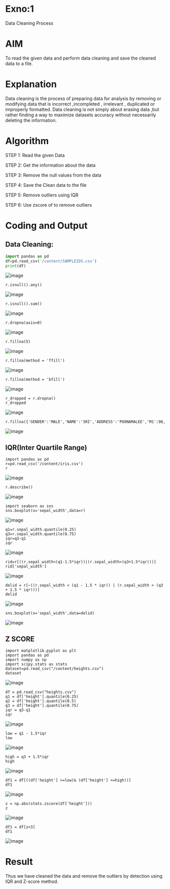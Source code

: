 # Exno:1
Data Cleaning Process

# AIM
To read the given data and perform data cleaning and save the cleaned data to a file.

# Explanation
Data cleaning is the process of preparing data for analysis by removing or modifying data that is incorrect ,incompleted , irrelevant , duplicated or improperly formatted. Data cleaning is not simply about erasing data ,but rather finding a way to maximize datasets accuracy without necessarily deleting the information.

# Algorithm
STEP 1: Read the given Data

STEP 2: Get the information about the data

STEP 3: Remove the null values from the data

STEP 4: Save the Clean data to the file

STEP 5: Remove outliers using IQR

STEP 6: Use zscore of to remove outliers

# Coding and Output
## Data Cleaning:
```PYTHON
import pandas as pd
df=pd.read_csv('/content/SAMPLEIDS.csv')
print(df)
```
![image](https://github.com/user-attachments/assets/b566bda3-f39d-4436-a1ee-1b06d208a906)
```
r.isnull().any()
```
![image](https://github.com/user-attachments/assets/8165c566-c040-4771-8e46-b9d0290ef582)
```
r.isnull().sum()
```
![image](https://github.com/user-attachments/assets/937f3f3b-7813-4e30-ba39-94aedf410eff)
```
r.dropna(axis=0)
```
![image](https://github.com/user-attachments/assets/c5730797-8771-4382-8b9a-fca18898c060)
```
r.fillna(5)
```
![image](https://github.com/user-attachments/assets/07a00cfb-885f-4aea-a807-09babe7915e9)
```
r.fillna(method = 'ffill')
```
![image](https://github.com/user-attachments/assets/559871be-d372-46c4-90e7-6a151bda9a84)
```
r.fillna(method = 'bfill')
```
![image](https://github.com/user-attachments/assets/b5cf0881-181f-4274-ae4e-0656ee721df8)
```
r_dropped = r.dropna()
r_dropped
```
![image](https://github.com/user-attachments/assets/d0c8e5c7-dbb7-452c-a388-374f402cc46a)
```
r.fillna({'GENDER':'MALE','NAME':'SRI','ADDRESS':'POONAMALEE','M1':98,'M2':87,'M3':76,'M4':92,'TOTAL':305,'AVG':89.999999})
```
![image](https://github.com/user-attachments/assets/cb7e878a-4d60-49dd-beb0-cef0104879e5)

## IQR(Inter Quartile Range)
```
import pandas as pd
r=pd.read_csv('/content/iris.csv')
r
```
![image](https://github.com/user-attachments/assets/2f08b572-6a04-4339-8f17-db1c3ebaa0a4)
```
r.describe()
```
![image](https://github.com/user-attachments/assets/dceeb701-dc12-4ba8-9846-15399d8bd197)
```
import seaborn as sns
sns.boxplot(x='sepal_width',data=r)
```
![image](https://github.com/user-attachments/assets/0da16272-c97d-4bed-8a54-ccbd436d4192)

```
q1=r.sepal_width.quantile(0.25)
q3=r.sepal_width.quantile(0.75)
iqr=q3-q1
iqr
```
![image](https://github.com/user-attachments/assets/1f5c45bd-d85b-4a7c-a68d-6fce11dffbe4)
```
rid=r[((r.sepal_width<(q1-1.5*iqr))|(r.sepal_width>(q3+1.5*iqr)))]
rid['sepal_width']
```
![image](https://github.com/user-attachments/assets/df50a16c-8ee2-44f0-92e3-4af0c27a1fc2)
```
delid = r[~((r.sepal_width < (q1 - 1.5 * iqr)) | (r.sepal_width > (q3 + 1.5 * iqr)))]
delid
```
![image](https://github.com/user-attachments/assets/65c498a6-1aac-49e4-99d6-a440bead2c04)
```
sns.boxplot(x='sepal_width',data=delid)
```
![image](https://github.com/user-attachments/assets/3f150606-2175-4327-9d0b-f2ebf86bc016)
## Z SCORE
```
import matplotlib.pyplot as plt
import pandas as pd
import numpy as np
import scipy.stats as stats
dataset=pd.read_csv("/content/heights.csv")
dataset
```
![image](https://github.com/user-attachments/assets/027848ed-b12e-47a0-b2ae-4ba1df69731c)
```
df = pd.read_csv("heights.csv")
q1 = df['height'].quantile(0.25)
q2 = df['height'].quantile(0.5)
q3 = df['height'].quantile(0.75)
iqr = q3-q1
iqr
```
![image](https://github.com/user-attachments/assets/dfce01c6-e71e-434f-8bde-4da12862fb89)
```
low = q1 - 1.5*iqr
low
```
![image](https://github.com/user-attachments/assets/002edcd8-f292-4a8d-b9d7-129f37bc8ab2)
```
high = q3 + 1.5*iqr
high
```
![image](https://github.com/user-attachments/assets/41b9a2e4-5dee-4795-ac2b-953b1474fa77)
```
df1 = df[((df['height'] >=low)& (df['height'] <=high))]
df1
```
![image](https://github.com/user-attachments/assets/4da22d25-57bc-4402-b34e-590e2a7f4539)
```
z = np.abs(stats.zscore(df['height']))
z
```
![image](https://github.com/user-attachments/assets/2688136e-96db-4d9b-a857-e17ea33ca376)
```
df1 = df[z<3]
df1
```
![image](https://github.com/user-attachments/assets/7c4842a7-f6e5-4a82-ad36-3918a3706363)
  
# Result
Thus we have cleaned the data and remove the outliers by detection using IQR and Z-score method.
